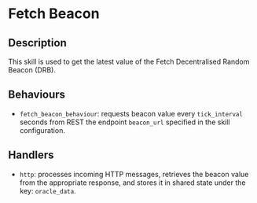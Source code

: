 # Fetch Beacon

## Description

This skill is used to get the latest value of the Fetch Decentralised Random Beacon (DRB).

## Behaviours

* `fetch_beacon_behaviour`: requests beacon value every `tick_interval` seconds from REST the endpoint `beacon_url` specified in the skill configuration.

## Handlers

* `http`: processes incoming HTTP messages, retrieves the beacon value from the appropriate response, and stores it in shared state under the key: `oracle_data`.
